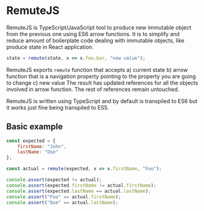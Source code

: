 # RemuteJS
RemuteJS is TypeScript/JavaScript tool to produce new immutable object from the previous one using ES6 arrow functions.
It is to simplify and reduce amount of boilerplate code dealing with immutable objects, like produce state in React application.

```js
state = remute(state, x => x.foo.bar, "new value");
```
RemuteJS exports `remute` function that accepts 
a) current state 
b) arrow function that is a navigation property pointing to the property you are going to change
c) new value
The result has updated references for all the objects involved in arrow function. The rest of references remain untouched. 

RemuteJS is written using TypeScript and by default is transpiled to ES6 but it works just fine being transpiled to ES5.

## Basic example
```js
const expected = {
    firstName: "John",
    lastName: "Doe"
};

const actual = remute(expected, x => x.firstName, "Foo");

console.assert(expected != actual);
console.assert(expected.firstName != actual.firstName);
console.assert(expected.lastName == actual.lastName);
console.assert("Foo" == actual.firstName);
console.assert("Doe" == actual.lastName);
```
